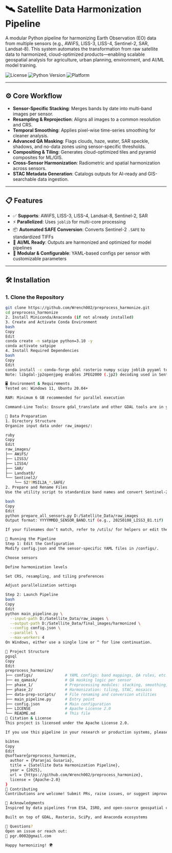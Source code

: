 # 🛰️ Satellite Data Harmonization Pipeline

A modular Python pipeline for harmonizing Earth Observation (EO) data from multiple sensors (e.g., AWiFS, LISS-3, LISS-4, Sentinel-2, SAR, Landsat-8). This system automates the transformation from raw satellite data to harmonized, cloud-optimized products—enabling scalable geospatial analysis for agriculture, urban planning, environment, and AI/ML model training.

![License](https://img.shields.io/badge/License-Apache_2.0-blue.svg)
![Python Version](https://img.shields.io/badge/Python-3.10+-brightgreen.svg)
![Platform](https://img.shields.io/badge/Platform-Linux%20%7C%20Windows-lightgrey.svg)

---

## ⚙️ Core Workflow

- **Sensor-Specific Stacking**: Merges bands by date into multi-band images per sensor.
- **Resampling & Reprojection**: Aligns all images to a common resolution and CRS.
- **Temporal Smoothing**: Applies pixel-wise time-series smoothing for cleaner analysis.
- **Advanced QA Masking**: Flags clouds, haze, water, SAR speckle, shadows, and no-data zones using sensor-specific thresholds.
- **Compositing & Tiling**: Generates cloud-optimized tiles and pyramid composites for ML/GIS.
- **Cross-Sensor Harmonization**: Radiometric and spatial harmonization across sensors.
- **STAC Metadata Generation**: Catalogs outputs for AI-ready and GIS-searchable data ingestion.

---

## 📋 Features

- ✅ **Supports**: AWiFS, LISS-3, LISS-4, Landsat-8, Sentinel-2, SAR
- ⚡ **Parallelized**: Uses `joblib` for multi-core processing
- 📦 **Automated SAFE Conversion**: Converts Sentinel-2 `.SAFE` to standardized TIFFs
- 🧠 **AI/ML Ready**: Outputs are harmonized and optimized for model pipelines
- 🧩 **Modular & Configurable**: YAML-based configs per sensor with customizable parameters

---

## 🛠️ Installation

### 1. Clone the Repository

```bash
git clone https://github.com/Wrench002/preprocess_harmonize.git
cd preprocess_harmonize
2. Install Miniconda/Anaconda (if not already installed)
3. Create and Activate Conda Environment
bash
Copy
Edit
conda create -n satpipe python=3.10 -y
conda activate satpipe
4. Install Required Dependencies
bash
Copy
Edit
conda install -c conda-forge gdal rasterio numpy scipy joblib pyyaml tqdm psutil libgdal-jp2openjpeg
Note: libgdal-jp2openjpeg enables JPEG2000 (.jp2) decoding used in Sentinel-2 .SAFE files.

🖥️ Environment & Requirements
Tested on: Windows 11, Ubuntu 20.04+

RAM: Minimum 6 GB recommended for parallel execution

Command-Line Tools: Ensure gdal_translate and other GDAL tools are in your system PATH

📂 Data Preparation
1. Directory Structure
Organize input data under raw_images/:

ruby
Copy
Edit
raw_images/
├── AWiFS/
├── LISS3/
├── LISS4/
├── SAR/
├── Landsat8/
└── Sentinel2/
    └── S2??MSIL2A_*.SAFE/
2. Prepare and Rename Files
Use the utility script to standardize band names and convert Sentinel-2 .SAFE archives to GeoTIFF:

bash
Copy
Edit
python prepare_all_sensors.py D:/Satellite_Data/raw_images
Output format: YYYYMMDD_SENSOR_BAND.tif (e.g., 20250108_LISS3_B1.tif)

If your filenames don’t match, refer to /utils/ for helpers or edit the script as needed.

🚀 Running the Pipeline
Step 1: Edit the Configuration
Modify config.json and the sensor-specific YAML files in /configs/.

Choose sensors

Define harmonization levels

Set CRS, resampling, and tiling preferences

Adjust parallelization settings

Step 2: Launch Pipeline
bash
Copy
Edit
python main_pipeline.py \
  --input-path D:/Satellite_Data/raw_images \
  --output-path D:/Satellite_Data/final_images/harmonized \
  --config config.json \
  --parallel \
  --max-workers 4
On Windows, either use a single line or ^ for line continuation.

📁 Project Structure
pgsql
Copy
Edit
preprocess_harmonize/
├── configs/              # YAML configs: band mappings, QA rules, etc.
├── eo_qamask/            # QA masking logic per sensor
├── phase_1/              # Preprocessing modules: stacking, smoothing, etc.
├── phase_2/              # Harmonization: tiling, STAC, mosaics
├── data-prep-scripts/    # File renaming and conversion utilities
├── main_pipeline.py      # Entry point
├── config.json           # Main configuration
├── LICENSE               # Apache License 2.0
└── README.md             # This file
📖 Citation & License
This project is licensed under the Apache License 2.0.

If you use this pipeline in your research or production systems, please cite:

bibtex
Copy
Edit
@software{preprocess_harmonize,
  author = {Paranjai Gusaria},
  title = {Satellite Data Harmonization Pipeline},
  year = {2025},
  url = {https://github.com/Wrench002/preprocess_harmonize},
  license = {Apache-2.0}
}
🤝 Contributing
Contributions are welcome! Submit PRs, raise issues, or suggest improvements.

🙏 Acknowledgments
Inspired by data pipelines from ESA, ISRO, and open-source geospatial communities

Built on top of GDAL, Rasterio, SciPy, and Anaconda ecosystems

💬 Questions?
Open an issue or reach out:
📧 pgr.0002@gmail.com

Happy harmonizing! 🌍


